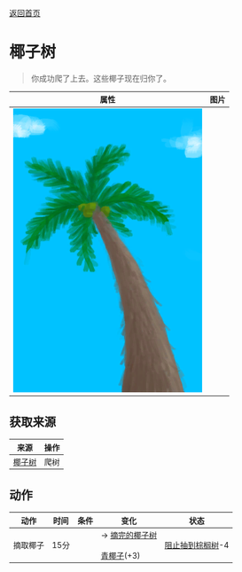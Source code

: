 [返回首页](index.md)  
# 椰子树  
> 你成功爬了上去。这些椰子现在归你了。  
  
  属性  |   图片   
 ----  |  ----:   
   |  ![](Sprite/PalmTree.png)   
  
## 获取来源  
来源  |  操作  
----  |  ----  
[椰子树](PalmTreeNewMultiEventOld.md)  |  爬树  
## 动作  
动作  |  时间  |  条件  |  变化  |  状态  
----  |  ----  |  ----  |  ----  |  ----  
摘取椰子  |  15分  |    |  → [摘完的椰子树](PalmTreeCleared.md)<br><br>[青椰子](CoconutHusked.md)(+3)  |  [阻止抽到棕榈树](PalmTreeKiller.md)-4  
